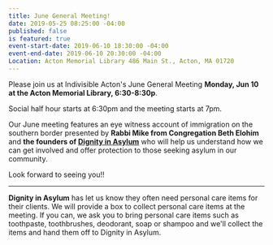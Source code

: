 ```yaml
---
title: June General Meeting!
date: 2019-05-25 08:25:00 -04:00
published: false
is featured: true
event-start-date: 2019-06-10 18:30:00 -04:00
event-end-date: 2019-06-10 20:30:00 -04:00
Location: Acton Memorial Library 486 Main St., Acton, MA 01720
---
```


Please join us at Indivisible Acton's June General Meeting **Monday, Jun 10 at the Acton Memorial Library, 6:30-8:30p**.

Social half hour starts at 6:30pm and the meeting starts at 7pm.

Our June meeting features an eye witness account of immigration on the southern border presented by **Rabbi Mike from Congregation Beth Elohim** and **the founders of [Dignity in Asylum](https://www.dignityinasylum.org)** who will help us understand how we can get involved and offer protection to those seeking asylum in our community.

Look forward to seeing you!!

*****  


**Dignity in Asylum** has let us know they often need personal care items for their clients. We will provide a box to collect personal care items at the meeting. If you can, we ask you to bring personal care items such as toothpaste, toothbrushes, deodorant, soap or shampoo and we'll collect the items and hand them off to Dignity in Asylum.
